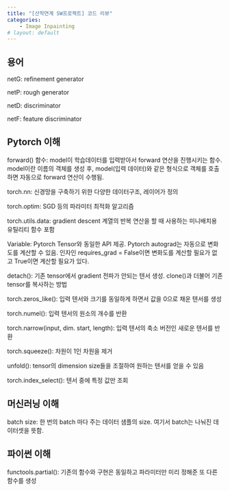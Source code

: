 ```yaml
---
title: "[산학연계 SW프로젝트] 코드 리뷰"
categories:
    - Image Inpainting
# layout: default
---
```

용어
---

netG: refinement generator

netP: rough generator

netD: discriminator

netF: feature discriminator

Pytorch 이해
---

forward() 함수:  model이 학습데이터를 입력받아서 forward 연산을 진행시키는 함수. model이란 이름의 객체를  생성 후, model(입력 데이터)와 같은 형식으로 객체를 호출하면 자동으로 forward 연산이 수행됨.

torch.nn: 신경망을 구축하기 위한 다양한 데이터구조, 레이어가 정의

torch.optim: SGD 등의 파라미터 최적화 알고리즘

torch.utils.data: gradient descent 계열의 반복 연산을 할 때 사용하는 미니배치용 유틸리티 함수 포함

Variable: Pytorch Tensor와 동일한 API 제공. Pytorch autograd는 자동으로 변화도를 계산할 수 있음. 인자인 requires_grad = False이면 변화도를 계산할 필요가 없고 True이면 계산할 필요가 있다. 

detach(): 기존 tensor에서 gradient 전파가 안되는 텐서 생성. clone()과 더불어 기존 tensor를 복사하는 방법

torch.zeros_like(): 입력 텐서와 크기를 동일하게 하면서 값을 0으로 채운 텐서를 생성

torch.numel(): 입력 텐서의 원소의 개수를 반환

torch.narrow(input, dim. start, length): 입력 텐서의 축소 버전인 새로운 텐서를 반환

torch.squeeze(): 차원이 1인 차원을 제거

unfold(): tensor의 dimension size들을 조절하여 원하는 텐서를 얻을 수 있음

torch.index_select(): 텐서 중에 특정 값만 조회

머신러닝 이해
---

batch size: 한 번의 batch 마다 주는 데이터 샘플의 size. 여기서 batch는 나눠진 데이터셋을 뜻함.

파이썬 이해
---

functools.partial(): 기존의 함수와 구현은 동일하고 파라미터만 미리 정해준 또 다른 함수를 생성